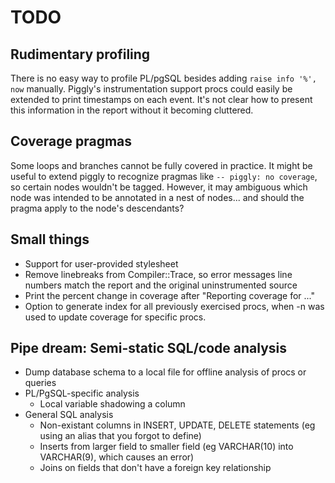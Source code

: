 # TODO

## Rudimentary profiling

There is no easy way to profile PL/pgSQL besides adding `raise info '%', now`
manually. Piggly's instrumentation support procs could easily be extended to
print timestamps on each event. It's not clear how to present this information
in the report without it becoming cluttered.

## Coverage pragmas

Some loops and branches cannot be fully covered in practice. It might be useful
to extend piggly to recognize pragmas like `-- piggly: no coverage`, so certain
nodes wouldn't be tagged. However, it may ambiguous which node was intended to
be annotated in a nest of nodes... and should the pragma apply to the node's
descendants?

## Small things
* Support for user-provided stylesheet
* Remove linebreaks from Compiler::Trace, so error messages line numbers match
  the report and the original uninstrumented source
* Print the percent change in coverage after "Reporting coverage for ..."
* Option to generate index for all previously exercised procs, when -n was used to
  update coverage for specific procs.

## Pipe dream: Semi-static SQL/code analysis
* Dump database schema to a local file for offline analysis of procs or queries
* PL/PgSQL-specific analysis
  * Local variable shadowing a column
* General SQL analysis
  * Non-existant columns in INSERT, UPDATE, DELETE statements (eg using an alias that you forgot to define)
  * Inserts from larger field to smaller field (eg VARCHAR(10) into VARCHAR(9), which causes an error)
  * Joins on fields that don't have a foreign key relationship
